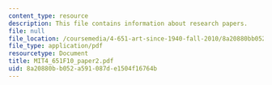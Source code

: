 ```yaml
---
content_type: resource
description: This file contains information about research papers.
file: null
file_location: /coursemedia/4-651-art-since-1940-fall-2010/8a20880bb052a591087de1504f16764b_MIT4_651F10_paper2.pdf
file_type: application/pdf
resourcetype: Document
title: MIT4_651F10_paper2.pdf
uid: 8a20880b-b052-a591-087d-e1504f16764b
---
```

